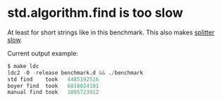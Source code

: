 # std.algorithm.find is too slow

At least for short strings like in this benchmark.
This also makes
[splitter slow](https://issues.dlang.org/show_bug.cgi?id=9646).

Current output example:

```d
$ make ldc
ldc2 -O -release benchmark.d && ./benchmark
std find    took   4485192516
boyer find  took   6818024101
manual find took   1095723912
```
